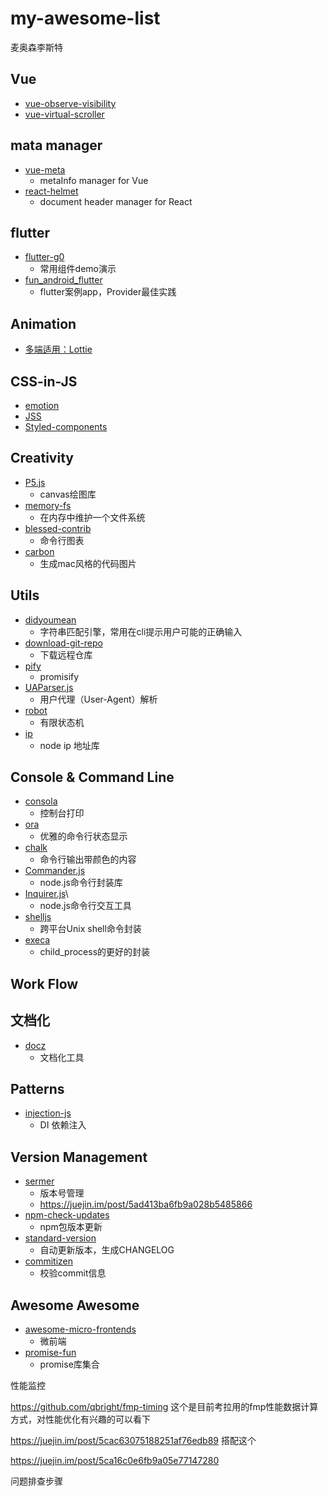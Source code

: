 # my-awesome-list

麦奥森李斯特

## Vue

- [vue-observe-visibility](https://github.com/Akryum/vue-observe-visibility#installation)
- [vue-virtual-scroller](https://github.com/Akryum/vue-virtual-scroller)

## mata manager

- [vue-meta](https://github.com/nuxt/vue-meta)
  - metaInfo manager for Vue
- [react-helmet](https://github.com/nfl/react-helmet)
  - document header manager for React

## flutter

- [flutter-g0](https://github.com/alibaba/flutter-go)
  - 常用组件demo演示
- [fun_android_flutter](https://github.com/phoenixsky/fun_android_flutter)
  - flutter案例app，Provider最佳实践

## Animation

- [多端适用：Lottie](https://github.com/airbnb/lottie-web)

## CSS-in-JS

- [emotion](https://github.com/emotion-js/emotion)
- [JSS](https://github.com/cssinjs/jss)
- [Styled-components](https://github.com/styled-components/styled-components)

## Creativity

- [P5.js](https://github.com/processing/p5.js)
  - canvas绘图库
- [memory-fs](https://github.com/webpack/memory-fs)
  - 在内存中维护一个文件系统
- [blessed-contrib](https://github.com/yaronn/blessed-contrib)
  - 命令行图表
- [carbon](https://github.com/carbon-app/carbon)
  - 生成mac风格的代码图片

## Utils

- [didyoumean](https://github.com/dcporter/didyoumean.js)
  - 字符串匹配引擎，常用在cli提示用户可能的正确输入
- [download-git-repo](https://github.com/flipxfx/download-git-repo)
  - 下载远程仓库
- [pify](https://github.com/sindresorhus/pify)
  - promisify
- [UAParser.js](https://github.com/faisalman/ua-parser-js)
  - 用户代理（User-Agent）解析
- [robot](https://github.com/matthewp/robot)
  - 有限状态机
- [ip](https://github.com/indutny/node-ip)
  - node ip 地址库

## Console & Command Line

- [consola](https://github.com/nuxt/consola)
  - 控制台打印
- [ora](https://github.com/sindresorhus/ora)
  - 优雅的命令行状态显示
- [chalk](https://github.com/chalk/chalk)
  - 命令行输出带颜色的内容
- [Commander.js](https://github.com/tj/commander.js)
  - node.js命令行封装库
- [Inquirer.js](https://github.com/SBoudrias/Inquirer.js)\
  - node.js命令行交互工具
- [shelljs](https://github.com/shelljs/shelljs)
  - 跨平台Unix shell命令封装
- [execa](https://github.com/sindresorhus/execa)
  - child_process的更好的封装

## Work Flow

## 文档化

- [docz](https://github.com/doczjs/docz)
  - 文档化工具

## Patterns

- [injection-js](https://github.com/mgechev/injection-js)
  - DI 依赖注入

## Version Management

- [sermer](https://github.com/npm/node-semver)
  - 版本号管理
  - <https://juejin.im/post/5ad413ba6fb9a028b5485866>
- [npm-check-updates](https://github.com/tjunnone/npm-check-updates)
  - npm包版本更新
- [standard-version](https://github.com/conventional-changelog/standard-version)
  - 自动更新版本，生成CHANGELOG
- [commitizen](https://github.com/commitizen/cz-cli)
  - 校验commit信息

## Awesome Awesome

- [awesome-micro-frontends](https://github.com/rajasegar/awesome-micro-frontends)
  - 微前端
- [promise-fun](https://github.com/sindresorhus/promise-fun)
  - promise库集合

性能监控

https://github.com/qbright/fmp-timing  这个是目前考拉用的fmp性能数据计算方式，对性能优化有兴趣的可以看下

https://juejin.im/post/5cac63075188251af76edb89  搭配这个

https://juejin.im/post/5ca16c0e6fb9a05e77147280

问题排查步骤
